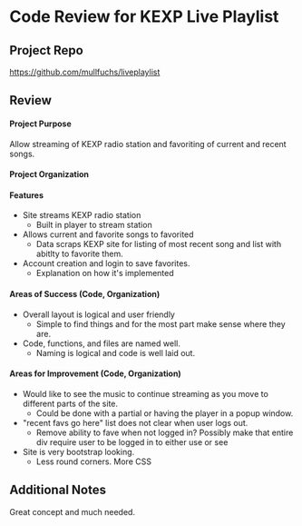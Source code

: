 # Code Review for KEXP Live Playlist

## Project Repo

https://github.com/mullfuchs/liveplaylist

## Review

#### Project Purpose

Allow streaming of KEXP radio station and favoriting of current and recent songs.

#### Project Organization

#### Features

* Site streams KEXP radio station
  * Built in player to stream station
* Allows current and favorite songs to favorited
  * Data scraps KEXP site for listing of most recent song and list with abitlty to favorite them.
* Account creation and login to save favorites.
  * Explanation on how it's implemented

#### Areas of Success (Code, Organization)

* Overall layout is logical and user friendly
  * Simple to find things and for the most part make sense where they are.
* Code, functions, and files are named well.
	* Naming is logical and code is well laid out.

#### Areas for Improvement (Code, Organization)

* Would like to see the music to continue streaming as you move to different parts of the site.
  * Could be done with a partial or having the player in a popup window.
* "recent favs go here" list does not clear when user logs out.
  * Remove ability to fave when not logged in? Possibly make that entire div require user to be logged in to either use or see
* Site is very bootstrap looking.
	* Less round corners. More CSS

## Additional Notes

Great concept and much needed.
